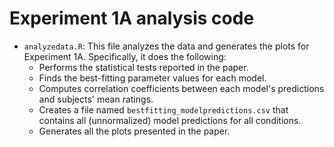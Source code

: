 Experiment 1A analysis code
===========================

* `analyzedata.R`: This file analyzes the data and generates the plots for Experiment 1A.
   Specifically, it does the following:
    * Performs the statistical tests reported in the paper.
    * Finds the best-fitting parameter values for each model.
    * Computes correlation coefficients between each model's predictions and subjects' mean ratings.
    * Creates a file named `bestfitting_modelpredictions.csv` that contains all
      (unnormalized) model predictions for all conditions.
    * Generates all the plots presented in the paper.
